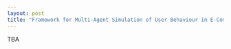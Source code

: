 ```yaml
---
layout: post
title: "Framework for Multi-Agent Simulation of User Behaviour in E-Commerce Sites"
---
```


TBA
